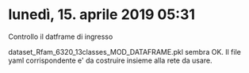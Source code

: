 
# lunedì, 15. aprile 2019 05:31 

Controllo il datframe di ingresso 

dataset_Rfam_6320_13classes_MOD_DATAFRAME.pkl sembra OK.  Il file yaml corrispondente e' da costruire insieme alla rete da usare.

